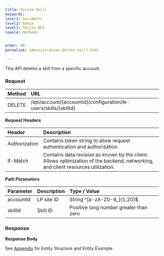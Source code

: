 ```yaml
---
title: Delete Skill
keywords:
level1: Documents
level2: Admin
level3: Skills API
level4: Methods


order: 80
permalink: administration-delete-skill.html

---
```


This API deletes a skill from a specific account.

### Request

| Method | URL| 
 |:----- | :---- |
 |DELETE | /api/account/{accountId}/configuration/le-users/skills/{skillId} |

**Request Headers**

 |Header | Description |
 |:-------  | :------------- |
 |Authorization | Contains token string to allow request authentication and authorization. |
 |If-Match | Contains data revision as known by the client. Allows optimization of the backend, networking, and client resources utilization. |

**Path Parameters**

 |Parameter|  Description | Type / Value |
 |:----------- | :-------------  |:------------- | 
 |accountId | LP site ID  |String ^[a-zA-Z0-9_]{1,20}$ |
 |skillId | Skill ID  | Positive long number greater than zero |

### Response

**Response Body**

See [Appendix](aadministration-skills-appendix.html) for Entity Structure and Entity Example.
